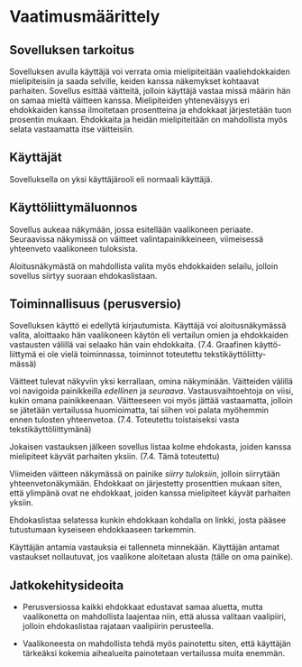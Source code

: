 # Vaatimusmäärittely

## Sovelluksen tarkoitus

Sovelluksen avulla käyttäjä voi verrata omia mielipiteitään vaaliehdokkaiden 
mielipiteisiin ja saada selville, keiden kanssa näkemykset kohtaavat parhaiten.
Sovellus esittää väitteitä, jolloin käyttäjä vastaa missä määrin hän on samaa
mieltä väitteen kanssa. Mielipiteiden yhteneväisyys eri ehdokkaiden kanssa 
ilmoitetaan prosentteina ja ehdokkaat järjestetään tuon prosentin mukaan. 
Ehdokkaita ja heidän mielipiteitään on mahdollista myös selata vastaamatta 
itse väitteisiin.

## Käyttäjät

Sovelluksella on yksi käyttäjärooli eli normaali käyttäjä.

## Käyttöliittymäluonnos

Sovellus aukeaa näkymään, jossa esitellään vaalikoneen periaate. Seuraavissa
näkymissä on väitteet valintapainikkeineen, viimeisessä yhteenveto vaalikoneen
tuloksista. 

Aloitusnäkymästä on mahdollista valita myös ehdokkaiden selailu, jolloin
sovellus siirtyy suoraan ehdokaslistaan. 

## Toiminnallisuus (perusversio)

Sovelluksen käyttö ei edellytä kirjautumista. Käyttäjä voi aloitusnäkymässä 
valita, aloittaako hän vaalikoneen käytön eli vertailun omien ja ehdokkaiden
vastausten välillä vai selaako hän vain ehdokkaita. (7.4. Graafinen käyttö-
liittymä ei ole vielä toiminnassa, toiminnot toteutettu tekstikäyttöliitty-
mässä)

Väitteet tulevat näkyviin yksi kerrallaan, omina näkyminään. Väitteiden 
välillä voi navigoida painikkeilla *edellinen* ja *seuraava*. 
Vastausvaihtoehtoja on viisi, kukin omana painikkeenaan. Väitteeseen voi 
myös jättää vastaamatta, jolloin se jätetään vertailussa huomioimatta, tai 
siihen voi palata myöhemmin ennen tulosten yhteenvetoa. (7.4. Toteutettu 
toistaiseksi vasta tekstikäyttöliittymänä)

Jokaisen vastauksen jälkeen sovellus listaa kolme ehdokasta, joiden kanssa
mielipiteet käyvät parhaiten yksiin. (7.4. Tämä toteutettu)

Viimeiden väitteen näkymässä on painike *siirry tuloksiin*, jolloin 
siirrytään yhteenvetonäkymään. Ehdokkaat on järjestetty prosenttien mukaan
siten, että ylimpänä ovat ne ehdokkaat, joiden kanssa mielipiteet käyvät 
parhaiten yksiin. 

Ehdokaslistaa selatessa kunkin ehdokkaan kohdalla on linkki, josta pääsee 
tutustumaan kyseiseen ehdokkaaseen tarkemmin.

Käyttäjän antamia vastauksia ei tallenneta minnekään. Käyttäjän antamat
vastaukset nollautuvat, jos vaalikone aloitetaan alusta (tälle on oma 
painike).


## Jatkokehitysideoita

- Perusversiossa kaikki ehdokkaat edustavat samaa aluetta, mutta vaalikonetta
on mahdollista laajentaa niin, että alussa valitaan vaalipiiri, jolloin 
ehdokaslistaa rajataan vaalipiirin perusteella.

- Vaalikoneesta on mahdollista tehdä myös painotettu siten, että käyttäjän
tärkeäksi kokemia aihealueita painotetaan vertailussa muita enemmän.


 
